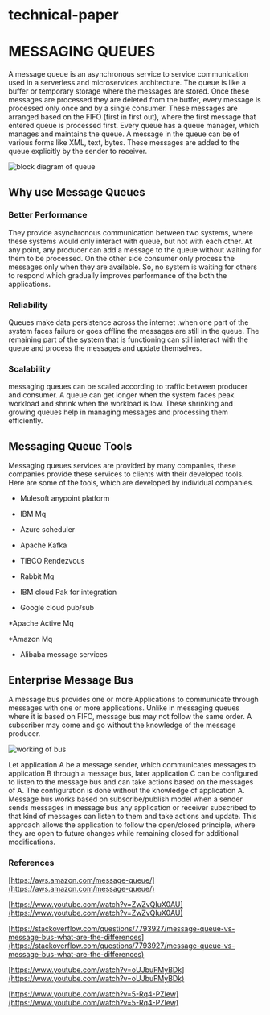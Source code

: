 # technical-paper
# MESSAGING QUEUES

A message queue is an asynchronous service to service communication used in a serverless and microservices architecture. The queue is like a buffer or temporary storage where the messages are stored. Once these messages are processed they are deleted from the buffer, every message is processed only once and by a single consumer. These messages are arranged based on the FIFO (first in first out), where the first message that entered queue is processed first. Every queue has a queue manager, which manages and maintains the queue. A message in the queue can be of various forms like XML, text, bytes. These messages are added to the queue explicitly by the sender to receiver.

![block diagram of queue](https://i.stack.imgur.com/1Oq0A.png)





## Why use Message Queues

### Better Performance

They provide asynchronous communication between two systems, where these systems would only interact with queue, but not with each other. At any point, any producer can add a message to the queue without waiting for them to be processed. On the other side consumer only process the messages only when they are available. So, no system is waiting for others to respond which gradually improves performance of the both the applications.

### Reliability

Queues make data persistence across the internet .when one part of the system faces failure or goes offline the messages are still in the queue. The remaining part of the system that is functioning can still interact with the queue and process the messages and update themselves.

### Scalability
messaging queues can be scaled according to traffic between producer and consumer. A queue can get longer when the system faces peak workload and shrink when the workload is low. These shrinking and growing queues help in managing messages and processing them efficiently.



## Messaging Queue Tools

Messaging queues services are provided by many companies, these companies provide these services to clients with their developed tools. Here are some of the tools, which are developed by individual companies.

* Mulesoft anypoint platform

* IBM Mq

* Azure scheduler

* Apache Kafka

* TIBCO Rendezvous

* Rabbit Mq

* IBM cloud Pak for integration

* Google cloud pub/sub

*Apache Active Mq

*Amazon Mq

* Alibaba message services

## Enterprise Message Bus

A message bus provides one or more Applications to communicate through messages with one or more applications. Unlike in messaging queues where it is based on FIFO, message bus may not follow the same order. A subscriber may come and go without the knowledge of the message producer.

![working of bus](https://i.stack.imgur.com/5PkJy.gif) 

Let application A be a message sender, which communicates messages to application B through a message bus, later application C can be configured to listen to the message bus and can take actions based on the messages of A. The configuration is done without the knowledge of application A.
Message bus works based on subscribe/publish model when a sender sends messages in message bus any application or receiver subscribed to that kind of messages can listen to them and take actions and update. This approach allows the application to follow the open/closed principle, where they are open to future changes while remaining closed for additional modifications.

### References
[https://aws.amazon.com/message-queue/](https://aws.amazon.com/message-queue/)

[https://www.youtube.com/watch?v=ZwZvQIuX0AU](https://www.youtube.com/watch?v=ZwZvQIuX0AU)

[https://stackoverflow.com/questions/7793927/message-queue-vs-message-bus-what-are-the-differences](https://stackoverflow.com/questions/7793927/message-queue-vs-message-bus-what-are-the-differences)

[https://www.youtube.com/watch?v=oUJbuFMyBDk](https://www.youtube.com/watch?v=oUJbuFMyBDk)

[https://www.youtube.com/watch?v=5-Rq4-PZlew](https://www.youtube.com/watch?v=5-Rq4-PZlew)
